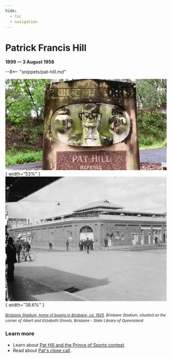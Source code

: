 ```yaml
---
hide:
  - toc
  - navigation
---
```


# Patrick Francis Hill

**1899 — 3 August 1958**

--8<-- "snippets/pat-hill.md"

![Pat Hill's headstone](../assets/pat-hill-headstone.jpg){ width="53%" } ![Brisbane Stadium, home of boxing in Brisbane, ca. 1925](../assets/brisbane-stadium.jpg){ width="38.6%" }  

*<small>[Brisbane Stadium, home of boxing in Brisbane, ca. 1925](http://onesearch.slq.qld.gov.au/permalink/f/1upgmng/slq_alma21256132430002061). Brisbane Stadium, situated on the corner of Albert and Elizabeth Streets, Brisbane - State Library of Queensland </small>* 

### Learn more 

- Learn about [Pat Hill and the Prince of Sports contest](https://trove.nla.gov.au/newspaper/article/21482211).
- Read about [Pat's close call](https://trove.nla.gov.au/newspaper/article/201314701).
